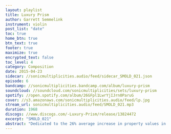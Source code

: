 ```yaml
---
layout: playlist
title: Luxury Prism
author: Garrett Semmelink
instrument: violin
post_list: "date"
toc: true
home_btn: true
btn_text: true
footer: true
maximize: true
encrypted_text: false
toc_level: 4
category: Composition
date: 2015-04-23
sidecar: //sonicmultiplicities.audio/feed/sidecar_SMOLD_021.json
episode: 6
bandcamp: //sonicmultiplicities.bandcamp.com/album/luxury-prism
soundcloud: //soundcloud.com/sonicmultiplicities/sets/luxury-prism 
spotify: //open.spotify.com/album/26GFpl1LwrYjIJrn0ParuG
cover: //s3.amazonaws.com/sonicmultiplicities.audio/feed/lp.jpg
stream_url: sonicmultiplicities.audio/feed/SMOLD_021.mp3
duration: 1968
discogs: //www.discogs.com/-Luxury-Prism/release/13824472
excerpt: "SMOLD_021"
abstract: "Dedicated to the 26% average increase in property values in the Crown Heights, Brooklyn neighborhood."
---
```

